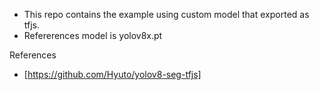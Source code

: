 - This repo contains the example using custom model that exported as tfjs.
- Refererences model is yolov8x.pt



References
- [https://github.com/Hyuto/yolov8-seg-tfjs]
